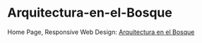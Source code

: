 # Arquitectura-en-el-Bosque
Home Page, Responsive Web Design: [Arquitectura en el Bosque](http://dulcet-seahorse-370f76.netlify.app)


